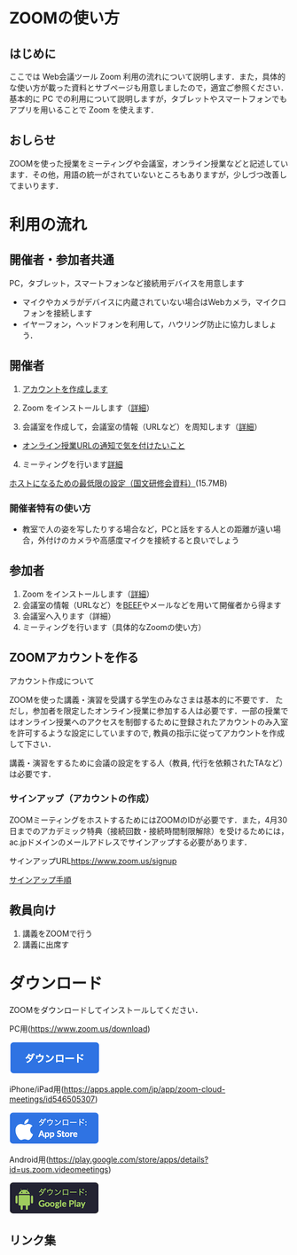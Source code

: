 # ZOOMの使い方

## はじめに

ここでは Web会議ツール Zoom 利用の流れについて説明します．また，具体的な使い方が載った資料とサブページも用意しましたので，適宜ご参照ください．
基本的に PC での利用について説明しますが，タブレットやスマートフォンでもアプリを用いることで Zoom を使えます．

## おしらせ

ZOOMを使った授業をミーティングや会議室，オンライン授業などと記述しています．その他，用語の統一がされていないところもありますが，少しづつ改善してまいります．

# 利用の流れ

## 開催者・参加者共通
PC，タブレット，スマートフォンなど接続用デバイスを用意します
- マイクやカメラがデバイスに内蔵されていない場合はWebカメラ，マイクロフォンを接続します
- イヤーフォン，ヘッドフォンを利用して，ハウリング防止に協力しましょう．

## 開催者

1. [アカウントを作成します](#ZOOMアカウントを作る)
2. Zoom をインストールします（[詳細](install.pdf)）

3. 会議室を作成して，会議室の情報（URLなど）を周知します（[詳細](host.pdf)）

  - [オンライン授業URLの通知で気を付けたいこと](url_information)

4. ミーティングを行います[詳細](meeting)

[ホストになるための最低限の設定（国文研修会資料）](FD_handout20200402_kiyomitsu46.pdf)(15.7MB)

### 開催者特有の使い方
- 教室で人の姿を写したりする場合など，PCと話をする人との距離が遠い場合，外付けのカメラや高感度マイクを接続すると良いでしょう

## 参加者
1. Zoom をインストールします（[詳細](install.pdf)）
2. 会議室の情報（URLなど）を[BEEF](https://beef.center.kobe-u.ac.jp/)やメールなどを用いて開催者から得ます
3. 会議室へ入ります（詳細）
4. ミーティングを行います（具体的なZoomの使い方）

## ZOOMアカウントを作る
アカウント作成について

ZOOMを使った講義・演習を受講する学生のみなさまは基本的に不要です．
ただし，参加者を限定したオンライン授業に参加する人は必要です．一部の授業ではオンライン授業へのアクセスを制御するために登録されたアカウントのみ入室を許可するような設定にしていますので, 教員の指示に従ってアカウントを作成して下さい．

講義・演習をするために会議の設定をする人（教員, 代行を依頼されたTAなど）は必要です．

### サインアップ（アカウントの作成）
ZOOMミーティングをホストするためにはZOOMのIDが必要です．また，4月30日までのアカデミック特典（接続回数・接続時間制限解除）を受けるためには，ac.jpドメインのメールアドレスでサインアップする必要があります．

サインアップURL<https://www.zoom.us/signup>

[サインアップ手順](sign-up.pdf)




## 教員向け

1. 講義をZOOMで行う
2. 講義に出席す

# ダウンロード
ZOOMをダウンロードしてインストールしてください．

PC用(https://www.zoom.us/download)

[![PC 用](pc-download.png)](https://www.zoom.us/download)

iPhone/iPad用(https://apps.apple.com/jp/app/zoom-cloud-meetings/id546505307)

[![iOS](iPhone-download.png)](https://apps.apple.com/jp/app/zoom-cloud-meetings/id546505307)

Android用(https://play.google.com/store/apps/details?id=us.zoom.videomeetings)

[![Android](android-download.png)](https://play.google.com/store/apps/details?id=us.zoom.videomeetings)


## リンク集
